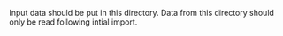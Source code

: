 Input data should be put in this directory.  Data from this directory should only be read following intial import.
